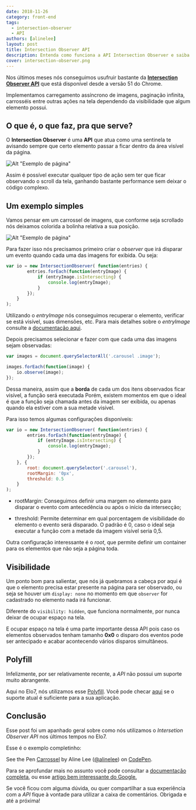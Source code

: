```yaml
---
date: 2018-11-26
category: front-end
tags:
  - intersection-observer
  - API
authors: [alinelee]
layout: post
title: Intersection Observer API
description: Entenda como funciona a API Intersection Observer e saiba como nós aplicamos essa API aqui no Elo7.
cover: intersection-observer.png
---
```


Nos últimos meses nós conseguimos usufruir bastante da <a href='https://developer.mozilla.org/en-US/docs/Web/API/Intersection_Observer_API' rel='nofollow' target='_blank'>**Intersection Observer API**</a> que está disponível desde a versão 51 do Chrome.


Implementamos carregamento assíncrono de imagens, paginação infinita, carrosséis entre outras ações na tela dependendo da visibilidade que algum elemento possui.

## O que é, o que faz, pra que serve?

O **Intersection Observer** é uma **API** que atua como uma sentinela te avisando sempre que certo elemento passar a ficar dentro da área visível da página.

![Alt "Exemplo de página"](../images/intersection-observer-page.png)

Assim é possível executar qualquer tipo de ação sem ter que ficar observando o scroll da tela, ganhando bastante performance sem deixar o código complexo.


## Um exemplo simples

Vamos pensar em um carrossel de imagens, que conforme seja scrollado nós deixamos colorida a bolinha relativa a sua posição.

![Alt "Exemplo de página"](../images/intersection-observer-carrossel.gif)

Para fazer isso nós precisamos primeiro criar o *observer* que irá disparar um evento quando cada uma das imagens for exibida. Ou seja:

```js
var io = new IntersectionObserver( function(entries) {
		entries.forEach(function(entryImage) {
			if (entryImage.isIntersecting) {
				console.log(entryImage);
			}
		});
	}
);
```

Utilizando o *entryImage* nós conseguimos recuperar o elemento, verificar se está visível, suas dimensões, etc. Para mais detalhes sobre o *entryImage* consulte a [documentação aqui]( https://developer.mozilla.org/en-US/docs/Web/API/IntersectionObserverEntry).


Depois precisamos selecionar e fazer com que cada uma das imagens sejam observadas:

```js
var images = document.querySelectorAll('.carousel .image');

images.forEach(function(image) {
	io.observe(image);
});

```

Dessa maneira, assim que a **borda** de cada um dos itens observados ficar visível, a função será executada Porém, existem momentos em que o ideal é que a função seja chamada antes da imagem ser exibida, ou apenas quando ela estiver com a sua metade visível.

Para isso temos algumas configurações disponíveis:

```js
var io = new IntersectionObserver( function(entries) {
		entries.forEach(function(entryImage) {
			if (entryImage.isIntersecting) {
				console.log(entryImage);
			}
		});
	}, {
		root: document.querySelector('.carousel'),
		rootMargin: '0px',
		threshold: 0.5
	}
);
```

- rootMargin: Conseguimos definir uma margem no elemento para disparar o evento com antecedência ou após o início da intersecção;

- threshold: Permite determinar em qual porcentagem de visibilidade do elemento o evento será disparado. O padrão é 0, caso o ideal seja executar a função com a metade da imagem visível seria 0,5.

Outra configuração interessante é o *root*, que permite definir um container para os elementos que não seja a página toda.

## Visibilidade

Um ponto bom para salientar, que nós já quebramos a cabeça por aqui é que o elemento precisa estar presente na página para ser observado, ou seja se houver um `display: none` no momento em que `observer` for cadastrado no elemento nada irá funcionar.

Diferente do `visibility: hidden`, que funciona normalmente, por nunca deixar de ocupar espaço na tela.

E ocupar espaço na tela é uma parte importante dessa API pois caso os elementos observados tenham tamanho **0x0** o disparo dos eventos pode ser antecipado e acabar acontecendo vários disparos simultâneos.

## Polyfill

Infelizmente, por ser relativamente recente, a *API* não possui um suporte muito abrangente.

Aqui no Elo7, nós utilizamos esse [Polyfill](https://github.com/w3c/IntersectionObserver/tree/master/polyfill). Você pode checar [aqui](https://caniuse.com/#feat=intersectionobserver) se o suporte atual é suficiente para a sua aplicação.

## Conclusão

Esse post foi um apanhado geral sobre como nós utilizamos o *Intersetion Observer API* nos últimos tempos no Elo7.

Esse é o exemplo completinho:
<p data-height="392" data-theme-id="0" data-slug-hash="bQdGOw" data-default-tab="result" data-user="alinelee" data-pen-title="Carrossel" class="codepen">See the Pen <a href="https://codepen.io/alinelee/pen/bQdGOw/">Carrossel</a> by Aline Lee (<a href="https://codepen.io/alinelee">@alinelee</a>) on <a href="https://codepen.io">CodePen</a>.</p>
<script async src="https://static.codepen.io/assets/embed/ei.js"></script>

Para se aprofundar mais no assunto você pode consultar a [documentação completa](https://developer.mozilla.org/en-US/docs/Web/API/Intersection_Observer_API), ou esse [artigo bem interessante do Google.](https://developers.google.com/web/updates/2016/04/intersectionobserver)

Se você ficou com alguma dúvida, ou quer compartilhar a sua experiência com a *API* fique à vontade para utilizar a caixa de comentários. Obrigada e até a próxima!
